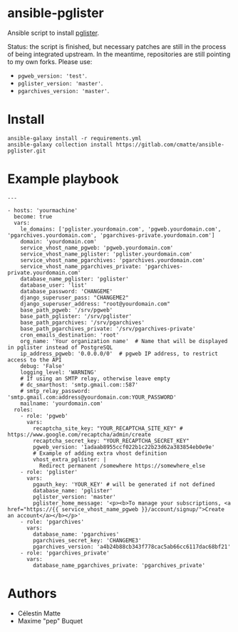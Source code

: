 # ansible-pglister

Ansible script to install [pglister](https://gitlab.com/pglister/pglister).

Status: the script is finished, but necessary patches are still in the process of being integrated upstream. In the meantime, repositories are still pointing to my own forks. Please use:
- `pgweb_version: 'test'`.
- `pglister_version: 'master'`.
- `pgarchives_version: 'master'`.

# Install

```
ansible-galaxy install -r requirements.yml
ansible-galaxy collection install https://gitlab.com/cmatte/ansible-pglister.git
```

# Example playbook

```
---

- hosts: 'yourmachine'
  become: true
  vars:
    le_domains: ['pglister.yourdomain.com', 'pgweb.yourdomain.com', 'pgarchives.yourdomain.com', 'pgarchives-private.yourdomain.com']
    domain: 'yourdomain.com'
    service_vhost_name_pgweb: 'pgweb.yourdomain.com'
    service_vhost_name_pglister: 'pglister.yourdomain.com'
    service_vhost_name_pgarchives: 'pgarchives.yourdomain.com'
    service_vhost_name_pgarchives_private: 'pgarchives-private.yourdomain.com'
    database_name_pglister: 'pglister'
    database_user: 'list'
    database_password: 'CHANGEME'
    django_superuser_pass: "CHANGEME2"
    django_superuser_address: "root@yourdomain.com"
    base_path_pgweb: '/srv/pgweb'
    base_path_pglister: '/srv/pglister'
    base_path_pgarchives: '/srv/pgarchives'
    base_path_pgarchives_private: '/srv/pgarchives-private'
    cron_emails_destination: 'root'
    org_name: 'Your organization name'  # Name that will be displayed in pglister instead of PostgreSQL
    ip_address_pgweb: '0.0.0.0/0'  # pgweb IP address, to restrict access to the API
    debug: 'False'
    logging_level: 'WARNING'
    # If using an SMTP relay, otherwise leave empty
    # dc_smarthost: 'smtp.gmail.com::587'
    # smtp_relay_password: 'smtp.gmail.com:address@yourdomain.com:YOUR_PASSWORD'
    mailname: 'yourdomain.com'
  roles:
    - role: 'pgweb'
      vars:
        recaptcha_site_key: "YOUR_RECAPTCHA_SITE_KEY" # https://www.google.com/recaptcha/admin/create
        recaptcha_secret_key: "YOUR_RECAPTCHA_SECRET_KEY"
        pgweb_version: '1adaab8955ccf022b1c22b23d62a383854eb0e9e'
        # Example of adding extra vhost definition
        vhost_extra_pglister: |
          Redirect permanent /somewhere https://somewhere_else
    - role: 'pglister'
      vars:
        pgauth_key: 'YOUR_KEY' # will be generated if not defined
        database_name: 'pglister'
        pglister_version: 'master'
        pglister_home_message: '<p><b>To manage your subscriptions, <a href="https://{{ service_vhost_name_pgweb }}/account/signup/">Create an account</a></b></p>'
    - role: 'pgarchives'
      vars:
        database_name: 'pgarchives'
        pgarchives_secret_key: 'CHANGEME3'
        pgarchives_version: 'a4b24b88cb343f778cac5ab66cc6117dac68bf21'
    - role: 'pgarchives_private'
      vars:
        database_name_pgarchives_private: 'pgarchives_private'
```

# Authors

- Célestin Matte
- Maxime "pep" Buquet
